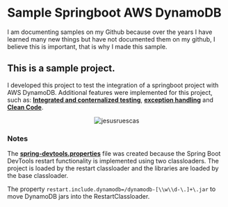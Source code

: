 # Sample Springboot AWS DynamoDB

<p>I am documenting samples on my Github because over the years I have learned many new things but have not documented them on my github, I believe this is important, that is why I made this sample.</P>

## This is a sample project. 
I developed this project to test the integration of a springboot project with AWS DynamoDB. Additional features were implemented for this project, such as: <strong><a href="https://github.com/JesusRuescas/sample-springboot-aws-dynamodb/blob/main/src/test/java/com/dynamodb/aws/springboot/springbootawsdynamodb/api/MetricsApiTest.java">Integrated and conternalized testing</a></strong>, <strong><a href="https://github.com/JesusRuescas/sample-springboot-aws-dynamodb/tree/main/src/main/java/com/dynamodb/aws/springboot/springbootawsdynamodb/exceptions">exception handling</a></strong> and <strong><a href="https://www.goodreads.com/en/book/show/3735293">Clean Code</a></strong>.</P>

<p align="center"> <img src="https://i.imgur.com/VdjNuIk.png" alt="jesusruescas" /> </p>

### Notes
<p>The <strong><a href="https://github.com/JesusRuescas/sample-springboot-aws-dynamodb/blob/main/src/main/resources/META-INF/spring-devtools.properties">spring-devtools.properties</a></strong> file was created because the Spring Boot DevTools restart functionality is implemented using two classloaders. The project is loaded by the restart classloader and the libraries are loaded by the base classloader.</P>

The property ```restart.include.dynamodb=/dynamodb-[\\w\\d-\.]+\.jar``` to move DynamoDB jars into the RestartClassloader.

